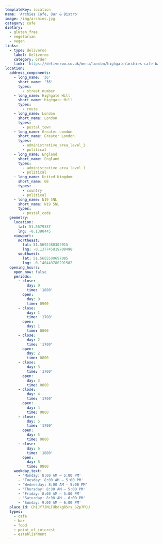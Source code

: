 ```yaml
---
templateKey: location
name: 'Archies Cafe, Bar & Bistro'
image: /img/archies.jpg
category: cafe
dietary:
  - gluten_free
  - vegetarian
  - vegan
links:
  - type: deliveroo
    label: Deliveroo
    category: order
    link: 'https://deliveroo.co.uk/menu/london/highgate/archies-cafe-bar-and-bistro'
location:
  address_components:
    - long_name: '36'
      short_name: '36'
      types:
        - street_number
    - long_name: Highgate Hill
      short_name: Highgate Hill
      types:
        - route
    - long_name: London
      short_name: London
      types:
        - postal_town
    - long_name: Greater London
      short_name: Greater London
      types:
        - administrative_area_level_2
        - political
    - long_name: England
      short_name: England
      types:
        - administrative_area_level_1
        - political
    - long_name: United Kingdom
      short_name: GB
      types:
        - country
        - political
    - long_name: N19 5NL
      short_name: N19 5NL
      types:
        - postal_code
  geometry:
    location:
      lat: 51.5679337
      lng: -0.1390445
    viewport:
      northeast:
        lat: 51.5692480302915
        lng: -0.137745819708498
      southwest:
        lat: 51.5665500697085
        lng: -0.140443780291502
  opening_hours:
    open_now: false
    periods:
      - close:
          day: 0
          time: '1800'
        open:
          day: 0
          time: 0900
      - close:
          day: 1
          time: '1700'
        open:
          day: 1
          time: 0800
      - close:
          day: 2
          time: '1700'
        open:
          day: 2
          time: 0800
      - close:
          day: 3
          time: '1700'
        open:
          day: 3
          time: 0800
      - close:
          day: 4
          time: '1700'
        open:
          day: 4
          time: 0800
      - close:
          day: 5
          time: '1700'
        open:
          day: 5
          time: 0800
      - close:
          day: 6
          time: '1800'
        open:
          day: 6
          time: 0800
    weekday_text:
      - 'Monday: 8:00 AM – 5:00 PM'
      - 'Tuesday: 8:00 AM – 5:00 PM'
      - 'Wednesday: 8:00 AM – 5:00 PM'
      - 'Thursday: 8:00 AM – 5:00 PM'
      - 'Friday: 8:00 AM – 5:00 PM'
      - 'Saturday: 8:00 AM – 6:00 PM'
      - 'Sunday: 9:00 AM – 6:00 PM'
  place_id: ChIJf7JMLTUbdkgR5rs_S2p7PQU
  types:
    - cafe
    - bar
    - food
    - point_of_interest
    - establishment
---
```

